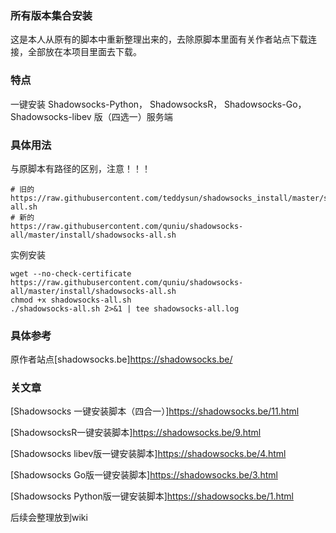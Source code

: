 ### 所有版本集合安装

这是本人从原有的脚本中重新整理出来的，去除原脚本里面有关作者站点下载连接，全部放在本项目里面去下载。


### 特点

一键安装 Shadowsocks-Python， ShadowsocksR， Shadowsocks-Go， Shadowsocks-libev 版（四选一）服务端


### 具体用法
与原脚本有路径的区别，注意！！！
```
# 旧的
https://raw.githubusercontent.com/teddysun/shadowsocks_install/master/shadowsocks-all.sh
# 新的
https://raw.githubusercontent.com/quniu/shadowsocks-all/master/install/shadowsocks-all.sh

```

实例安装
```
wget --no-check-certificate https://raw.githubusercontent.com/quniu/shadowsocks-all/master/install/shadowsocks-all.sh
chmod +x shadowsocks-all.sh
./shadowsocks-all.sh 2>&1 | tee shadowsocks-all.log
```


### 具体参考
原作者站点[shadowsocks.be]https://shadowsocks.be/



### 关文章

[Shadowsocks 一键安装脚本（四合一）]https://shadowsocks.be/11.html

[ShadowsocksR一键安装脚本]https://shadowsocks.be/9.html

[Shadowsocks libev版一键安装脚本]https://shadowsocks.be/4.html

[Shadowsocks Go版一键安装脚本]https://shadowsocks.be/3.html

[Shadowsocks Python版一键安装脚本]https://shadowsocks.be/1.html

后续会整理放到wiki

